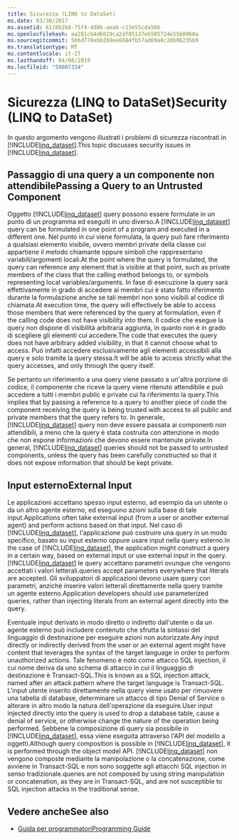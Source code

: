 ```yaml
---
title: Sicurezza (LINQ to DataSet)
ms.date: 03/30/2017
ms.assetid: 6116b2b8-75f4-4d8b-aea6-c13e55cda50b
ms.openlocfilehash: aa281cb4d6019ca2df85137eb505724e55b8060a
ms.sourcegitcommit: 5b6d778ebb269ee6684fb57ad69a8c28b06235b9
ms.translationtype: MT
ms.contentlocale: it-IT
ms.lasthandoff: 04/08/2019
ms.locfileid: "59087334"
---
```

# <a name="security-linq-to-dataset"></a><span data-ttu-id="819aa-102">Sicurezza (LINQ to DataSet)</span><span class="sxs-lookup"><span data-stu-id="819aa-102">Security (LINQ to DataSet)</span></span>
<span data-ttu-id="819aa-103">In questo argomento vengono illustrati i problemi di sicurezza riscontrati in [!INCLUDE[linq_dataset](../../../../includes/linq-dataset-md.md)].</span><span class="sxs-lookup"><span data-stu-id="819aa-103">This topic discusses security issues in [!INCLUDE[linq_dataset](../../../../includes/linq-dataset-md.md)].</span></span>  
  
## <a name="passing-a-query-to-an-untrusted-component"></a><span data-ttu-id="819aa-104">Passaggio di una query a un componente non attendibile</span><span class="sxs-lookup"><span data-stu-id="819aa-104">Passing a Query to an Untrusted Component</span></span>  
 <span data-ttu-id="819aa-105">Oggetto [!INCLUDE[linq_dataset](../../../../includes/linq-dataset-md.md)] query possono essere formulate in un punto di un programma ed eseguiti in uno diverso.</span><span class="sxs-lookup"><span data-stu-id="819aa-105">A [!INCLUDE[linq_dataset](../../../../includes/linq-dataset-md.md)] query can be formulated in one point of a program and executed in a different one.</span></span> <span data-ttu-id="819aa-106">Nel punto in cui viene formulata, la query può fare riferimento a qualsiasi elemento visibile, ovvero membri private della classe cui appartiene il metodo chiamante oppure simboli che rappresentano variabili/argomenti locali.</span><span class="sxs-lookup"><span data-stu-id="819aa-106">At the point where the query is formulated, the query can reference any element that is visible at that point, such as private members of the class that the calling method belongs to, or symbols representing local variables/arguments.</span></span> <span data-ttu-id="819aa-107">In fase di esecuzione la query sarà effettivamente in grado di accedere ai membri cui è stato fatto riferimento durante la formulazione anche se tali membri non sono visibili al codice di chiamata.</span><span class="sxs-lookup"><span data-stu-id="819aa-107">At execution time, the query will effectively be able to access those members that were referenced by the query at formulation, even if the calling code does not have visibility into them.</span></span> <span data-ttu-id="819aa-108">Il codice che esegue la query non dispone di visibilità arbitraria aggiunta, in quanto non è in grado di scegliere gli elementi cui accedere.</span><span class="sxs-lookup"><span data-stu-id="819aa-108">The code that executes the query does not have arbitrary added visibility, in that it cannot choose what to access.</span></span> <span data-ttu-id="819aa-109">Può infatti accedere esclusivamente agli elementi accessibili alla query e solo tramite la query stessa.</span><span class="sxs-lookup"><span data-stu-id="819aa-109">It will be able to access strictly what the query accesses, and only through the query itself.</span></span>  
  
 <span data-ttu-id="819aa-110">Se pertanto un riferimento a una query viene passato a un'altra porzione di codice, il componente che riceve la query viene ritenuto attendibile e può accedere a tutti i membri public e private cui fa riferimento la query.</span><span class="sxs-lookup"><span data-stu-id="819aa-110">This implies that by passing a reference to a query to another piece of code the component receiving the query is being trusted with access to all public and private members that the query refers to.</span></span> <span data-ttu-id="819aa-111">In generale, [!INCLUDE[linq_dataset](../../../../includes/linq-dataset-md.md)] query non deve essere passata ai componenti non attendibili, a meno che la query è stata costruita con attenzione in modo che non espone informazioni che devono essere mantenute private.</span><span class="sxs-lookup"><span data-stu-id="819aa-111">In general, [!INCLUDE[linq_dataset](../../../../includes/linq-dataset-md.md)] queries should not be passed to untrusted components, unless the query has been carefully constructed so that it does not expose information that should be kept private.</span></span>  
  
## <a name="external-input"></a><span data-ttu-id="819aa-112">Input esterno</span><span class="sxs-lookup"><span data-stu-id="819aa-112">External Input</span></span>  
 <span data-ttu-id="819aa-113">Le applicazioni accettano spesso input esterno, ad esempio da un utente o da un altro agente esterno, ed eseguono azioni sulla base di tale input.</span><span class="sxs-lookup"><span data-stu-id="819aa-113">Applications often take external input (from a user or another external agent) and perform actions based on that input.</span></span>  <span data-ttu-id="819aa-114">Nel caso di [!INCLUDE[linq_dataset](../../../../includes/linq-dataset-md.md)], l'applicazione può costruire una query in un modo specifico, basato su input esterno oppure usare input nella query esterno.</span><span class="sxs-lookup"><span data-stu-id="819aa-114">In the case of [!INCLUDE[linq_dataset](../../../../includes/linq-dataset-md.md)], the application might construct a query in a certain way, based on external input or use external input in the query.</span></span> [!INCLUDE[linq_dataset](../../../../includes/linq-dataset-md.md)] <span data-ttu-id="819aa-115">le query accettano parametri ovunque che vengono accettati i valori letterali.</span><span class="sxs-lookup"><span data-stu-id="819aa-115">queries accept parameters everywhere that literals are accepted.</span></span> <span data-ttu-id="819aa-116">Gli sviluppatori di applicazioni devono usare query con parametri, anziché inserire valori letterali direttamente nella query tramite un agente esterno.</span><span class="sxs-lookup"><span data-stu-id="819aa-116">Application developers should use parameterized queries, rather than injecting literals from an external agent directly into the query.</span></span>  
  
 <span data-ttu-id="819aa-117">Eventuale input derivato in modo diretto o indiretto dall'utente o da un agente esterno può includere contenuto che sfrutta la sintassi del linguaggio di destinazione per eseguire azioni non autorizzate.</span><span class="sxs-lookup"><span data-stu-id="819aa-117">Any input directly or indirectly derived from the user or an external agent might have content that leverages the syntax of the target language in order to perform unauthorized actions.</span></span> <span data-ttu-id="819aa-118">Tale fenomeno è noto come attacco SQL injection, il cui nome deriva da uno schema di attacco in cui il linguaggio di destinazione è Transact-SQL.</span><span class="sxs-lookup"><span data-stu-id="819aa-118">This is known as a SQL injection attack, named after an attack pattern where the target language is Transact-SQL.</span></span> <span data-ttu-id="819aa-119">L'input utente inserito direttamente nella query viene usato per rimuovere una tabella di database, determinare un attacco di tipo Denial of Service o alterare in altro modo la natura dell'operazione da eseguire.</span><span class="sxs-lookup"><span data-stu-id="819aa-119">User input injected directly into the query is used to drop a database table, cause a denial of service, or otherwise change the nature of the operation being performed.</span></span> <span data-ttu-id="819aa-120">Sebbene la composizione di query sia possibile in [!INCLUDE[linq_dataset](../../../../includes/linq-dataset-md.md)], essa viene eseguita attraverso l'API del modello a oggetti.</span><span class="sxs-lookup"><span data-stu-id="819aa-120">Although query composition is possible in [!INCLUDE[linq_dataset](../../../../includes/linq-dataset-md.md)], it is performed through the object model API.</span></span> [!INCLUDE[linq_dataset](../../../../includes/linq-dataset-md.md)] <span data-ttu-id="819aa-121">non vengono composte mediante la manipolazione o la concatenazione, come avviene in Transact-SQL e non sono soggette agli attacchi SQL injection in senso tradizionale.</span><span class="sxs-lookup"><span data-stu-id="819aa-121">queries are not composed by using string manipulation or concatenation, as they are in Transact-SQL, and are not susceptible to SQL injection attacks in the traditional sense.</span></span>  
  
## <a name="see-also"></a><span data-ttu-id="819aa-122">Vedere anche</span><span class="sxs-lookup"><span data-stu-id="819aa-122">See also</span></span>

- [<span data-ttu-id="819aa-123">Guida per programmatori</span><span class="sxs-lookup"><span data-stu-id="819aa-123">Programming Guide</span></span>](../../../../docs/framework/data/adonet/programming-guide-linq-to-dataset.md)
